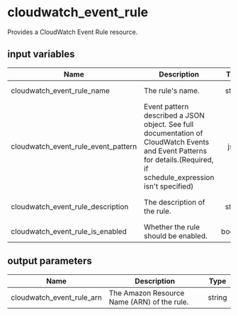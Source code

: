 # cloudwatch_event_rule

Provides a CloudWatch Event Rule resource.

## input variables

| Name | Description | Type | Default | Required |
|------|-------------|:----:|:-----:|:-----:|
|cloudwatch_event_rule_name|The rule's name.|string|{{ name }}|No|
|cloudwatch_event_rule_event_pattern|Event pattern described a JSON object. See full documentation of CloudWatch Events and Event Patterns for details.(Required, if schedule_expression isn't specified)|json||Yes|
|cloudwatch_event_rule_description|The description of the rule.|string|Managed by TerraHub|No|
|cloudwatch_event_rule_is_enabled|Whether the rule should be enabled.|boolean|true|No|

## output parameters

| Name | Description | Type |
|------|-------------|:----:|
|cloudwatch_event_rule_arn|The Amazon Resource Name (ARN) of the rule.|string|
